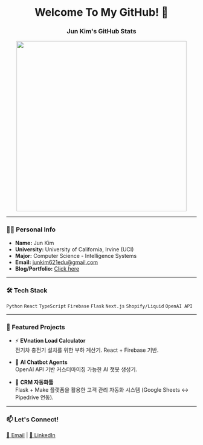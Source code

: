 <h1 align="center">Welcome To My GitHub! 👋</h1>

<div align="center">
  
  ### Jun Kim's GitHub Stats
  
  <img src="https://github-readme-stats.vercel.app/api?username=jun-kim&show_icons=true&theme=radical&count_private=true" width="450"/>

</div>

---

### 🧑‍💻 Personal Info

- **Name:** Jun Kim  
- **University:** University of California, Irvine (UCI)  
- **Major:** Computer Science - Intelligence Systems  
- **Email:** junkim621edu@gmail.com
- **Blog/Portfolio:** [Click here](https://junkimsport.vercel.app)

---

### 🛠 Tech Stack

`Python` `React` `TypeScript` `Firebase` `Flask` `Next.js` `Shopify/Liquid` `OpenAI API`

---

### 📌 Featured Projects

- ⚡ **EVnation Load Calculator**  
  전기차 충전기 설치를 위한 부하 계산기. React + Firebase 기반.

- 🤖 **AI Chatbot Agents**  
  OpenAI API 기반 커스터마이징 가능한 AI 챗봇 생성기.

- 🔄 **CRM 자동화툴**  
  Flask + Make 플랫폼을 활용한 고객 관리 자동화 시스템 (Google Sheets ↔ Pipedrive 연동).

---

### 📫 Let's Connect!

<a href="mailto:junkim621edu@gmail.com">📧 Email</a> |
<a href="https://www.linkedin.com/in/jun-kim-b1889529a/">🔗 LinkedIn</a> 

